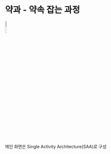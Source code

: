 # 약과 - 약속 잡는 과정 
<img src = "https://github.com/user-attachments/assets/867ccfff-a36c-4eaa-b50b-8f6610966f85" width="10%" height="10%"> 




메인 화면은 Single Activity Architecture(SAA)로 구성
